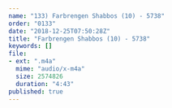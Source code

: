 ```yaml
---
name: "133) Farbrengen Shabbos (10) - 5738"
order: "0133"
date: "2018-12-25T07:50:28Z"
title: "Farbrengen Shabbos (10) - 5738"
keywords: []
file:
- ext: ".m4a"
  mime: "audio/x-m4a"
  size: 2574826
  duration: "4:43"
published: true
---
```

